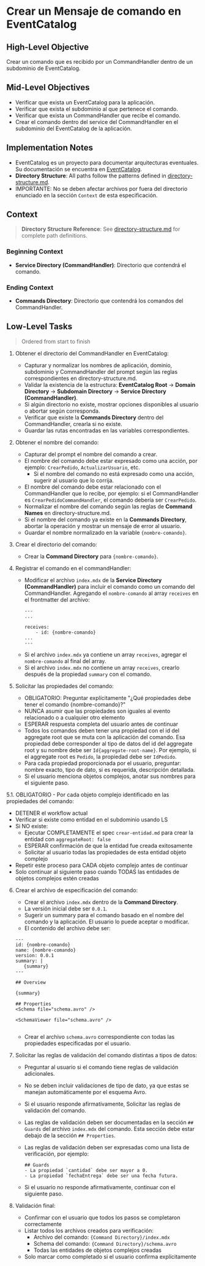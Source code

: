# Crear un Mensaje de comando en EventCatalog

## High-Level Objective

Crear un comando que es recibido por un CommandHandler dentro de un subdominio de EventCatalog.

## Mid-Level Objectives

- Verificar que exista un EventCatalog para la aplicación.
- Verificar que exista el subdominio al que pertenece el comando.
- Verificar que exista un CommandHandler que recibe el comando.
- Crear el comando dentro del service del CommandHandler en el subdominio del EventCatalog de la aplicación.

## Implementation Notes
- EventCatalog es un proyecto para documentar arquitecturas eventuales. Su documentación se encuentra en [EventCatalog](https://eventcatalog.dev).
- **Directory Structure**: All paths follow the patterns defined in [directory-structure.md](./directory-structure.md).
- IMPORTANTE: No se deben afectar archivos por fuera del directorio enunciado en la sección `Context` de esta especificación.

## Context

> **Directory Structure Reference**: See [directory-structure.md](./directory-structure.md) for complete path definitions.

### Beginning Context

- **Service Directory (CommandHandler)**: Directorio que contendrá el comando.
 
### Ending Context

- **Commands Directory**: Directorio que contendrá los comandos del CommandHandler.

## Low-Level Tasks
> Ordered from start to finish

1. Obtener el directorio del CommandHandler en EventCatalog:
   - Capturar y normalizar los nombres de aplicación, dominio, subdominio y CommandHandler del prompt según las reglas correspondientes en directory-structure.md.
   - Validar la existencia de la estructura: **EventCatalog Root** → **Domain Directory** → **Subdomain Directory** → **Service Directory (CommandHandler)**.
   - Si algún directorio no existe, mostrar opciones disponibles al usuario o abortar según corresponda.
   - Verificar que existe la **Commands Directory** dentro del CommandHandler, crearla si no existe.
   - Guardar las rutas encontradas en las variables correspondientes.
  
2. Obtener el nombre del comando:
   - Capturar del prompt el nombre del comando a crear.
   - El nombre del comando debe estar expresado como una acción, por ejemplo: `CrearPedido`, `ActualizarUsuario`, etc. 
     - Si el nombre del comando no está expresado como una acción, sugerir al usuario que lo corrija.
   - El nombre del comando debe estar relacionado con el CommandHandler que lo recibe, por ejemplo: si el CommandHandler es `CrearPedidoCommandHandler`, el comando debería ser `CrearPedido`.
   - Normalizar el nombre del comando según las reglas de **Command Names** en directory-structure.md.
   - Si el nombre del comando ya existe en la **Commands Directory**, abortar la operación y mostrar un mensaje de error al usuario.
   - Guardar el nombre normalizado en la variable `{nombre-comando}`.

3. Crear el directorio del comando:
   - Crear la **Command Directory** para `{nombre-comando}`.

4. Registrar el comando en el commandHandler:
   - Modificar el archivo `index.mdx` de la **Service Directory (CommandHandler)** para incluir el comando como un comando del CommandHandler. Agregando el `nombre-comando` al array `receives` en el frontmatter del archivo:
     ```mdx
     ---
     ...

     receives:
         - id: {nombre-comando}
     ...
     ---
  
     ```
    - Si el archivo `index.mdx` ya contiene un array `receives`, agregar el `nombre-comando` al final del array.
    - Si el archivo `index.mdx` no contiene un array `receives`, crearlo después de la propiedad `summary` con el comando.

5. Solicitar las propiedades del comando:
   - OBLIGATORIO: Preguntar explícitamente "¿Qué propiedades debe tener el comando {nombre-comando}?"
   - NUNCA asumir que las propiedades son iguales al evento relacionado o a cualquier otro elemento
   - ESPERAR respuesta completa del usuario antes de continuar
   - Todos los comandos deben tener una propiedad con el id del aggregate root que se muta con la aplicación del comando. Esa propiedad debe corresponder al tipo de datos del id del aggregate root y su nombre debe ser `Id{aggregate-root-name}`. Por ejemplo, si el aggregate root es `Pedido`, la propiedad debe ser `IdPedido`.
   - Para cada propiedad proporcionada por el usuario, preguntar: nombre exacto, tipo de dato, si es requerida, descripción detallada.
   - Si el usuario menciona objetos complejos, anotar sus nombres para el siguiente paso.

5.1. OBLIGATORIO - Por cada objeto complejo identificado en las propiedades del comando:
   - DETENER el workflow actual
   - Verificar si existe como entidad en el subdominio usando LS
   - Si NO existe:
     - Ejecutar COMPLETAMENTE el spec `crear-entidad.md` para crear la entidad con `aggregateRoot: false`
     - ESPERAR confirmación de que la entidad fue creada exitosamente
     - Solicitar al usuario todas las propiedades de esta entidad objeto complejo
   - Repetir este proceso para CADA objeto complejo antes de continuar
   - Solo continuar al siguiente paso cuando TODAS las entidades de objetos complejos estén creadas

6. Crear el archivo de especificación del comando:
   - Crear el archivo `index.mdx` dentro de la **Command Directory**.
   - La versión inicial debe ser `0.0.1`.
   - Sugerir un summary para el comando basado en el nombre del comando y la aplicación. El usuario lo puede aceptar o modificar.
   - El contenido del archivo debe ser:
   ```mdx
   ---
   id: {nombre-comando}
   name: {nombre-comando}
   version: 0.0.1
   summary: |
      {summary}
   ---
   
   ## Overview

   {summary}

   ## Properties
   <Schema file="schema.avro" />

   <SchemaViewer file="schema.avro" />
        
   ```
   - Crear el archivo `schema.avro` correspondiente con todas las propiedades especificadas por el usuario.

7. Solicitar las reglas de validación del comando distintas a tipos de datos:
   - Preguntar al usuario si el comando tiene reglas de validación adicionales.
   - No se deben incluir validaciones de tipo de dato, ya que estas se manejan automáticamente por el esquema Avro.
   - Si el usuario responde afirmativamente, Solicitar las reglas de validación del comando.
   - Las reglas de validación deben ser documentadas en la sección `## Guards` del archivo `index.mdx` del comando. Esta sección debe estar debajo de la sección `## Properties`.
   - Las reglas de validación deben ser expresadas como una lista de verificación, por ejemplo:
     ```mdx
     ## Guards
     - La propiedad `cantidad` debe ser mayor a 0.
     - La propiedad `fechaEntrega` debe ser una fecha futura.
     ```

   - Si el usuario no responde afirmativamente, continuar con el siguiente paso.

8. Validación final:
   - Confirmar con el usuario que todos los pasos se completaron correctamente
   - Listar todos los archivos creados para verificación:
     - Archivo del comando: `{Command Directory}/index.mdx`
     - Schema del comando: `{Command Directory}/schema.avro`
     - Todas las entidades de objetos complejos creadas
   - Solo marcar como completado si el usuario confirma explícitamente